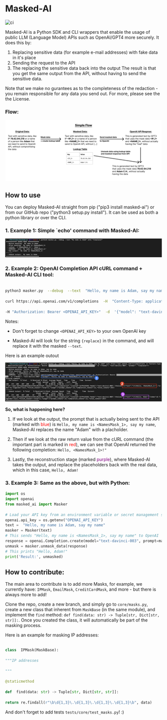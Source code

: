 # Masked-AI
![ci](https://github.com/cado-security/masked-ai/actions/workflows/app-ci.yml/badge.svg?branch=main)
<!-- [![PyPI version](https://badge.fury.io/py/masked-ai.svg)](https://badge.fury.io/py/masked-ai) -->

Masked-AI is a Python SDK and CLI wrappers that enable the usage of public LLM (Language Model) APIs such as OpenAI/GPT4 more securely.
It does this by:
1. Replacing sensitive data (for example e-mail addresses) with fake data in it's place
2. Sending the request to the API
3. The replacing the sensitive data back into the output
The result is that you get the same output from the API, without having to send the sensitive data.

Note that we make no gurantees as to the completeness of the redaction - you remain responsible for any data you send out. For more, please see the the License.

### Flow:

![](docs/flow.svg)

  

## How to use

You can deploy Masked-AI straight from pip ("pip3 install masked-ai") or from our GitHub repo ("python3 setup.py install"). It can be used as both a python library or over the CLI.

 

### 1. Example 1: Simple `echo' command with Masked-AI:

![](docs/screenshot1.png)

  

### 2. Example 2: OpenAI Completion API cURL command + Masked-AI CLI tool:

```bash

python3 masker.py  --debug  --text  "Hello, my name is Adam, say my name"  \

curl https://api.openai.com/v1/completions  -H  "Content-Type: application/json"  \

-H "Authorization: Bearer <OPENAI_API_KEY>"  -d  '{"model": "text-davinci-003", "prompt": "{replace}"}'

```

Notes:

* Don't forget to change `<OPENAI_API_KEY>` to your own OpenAI key

* Masked-AI will look for the string `{replace}` in the command, and will replace it with the masked `--text`.

  

Here is an example outout

![](docs/screenshot2.png)

  

**So, what is happening here?**

1. If we look at the output, the prompt that is actually being sent to the API (marked with <span style="color:#ff0000">blue</span>) is `Hello, my name is <NamesMask_1>, say my name`, Masked-AI replaces the name "Adam" with a placholder.

2. Then if we look at the raw return value from the cURL command (the important part is marked in <span style="color:red">red</span>), we can see that OpenAI returned the following completion: `Hello, <NamesMask_1>!"`

3. Lastly, the reconstruction stage (marked <span style="color:purple">purple</span>), where Masked-AI takes the output, and replace the placeholders back with the real data, which in this case, `Hello, Adam!`

 

### 3. Example 3: Same as the above, but with Python:

  

```python
import os
import openai
from masked_ai import Masker

# Load your API key from an environment variable or secret management service
openai.api_key = os.getenv("OPENAI_API_KEY")
text =  "Hello, my name is Adam, say my name"
masker = Masker(text)
# This sends "Hello, my name is <NamesMask_1>, say my name" to OpenAI
response = openai.Completion.create(model="text-davinci-003", prompt=masker.masked_data)
unmask = masker.unmask_data(response)
# This prints "Hello, Adam!"
print('Result:', unmasked)
```

  
  

## How to contribute:

The main area to contribute is to add more Masks, for example, we currently have: `IPMask`, `EmailMask`, `CreditCardMask`, and more - but there is always more to add!

Clone the repo, create a new branch, and simply go to `core/masks.py`, create a new class that inherent from `MaskBase` (in the same module), and implement the `find` method: `def find(data: str) -> Tuple[str, Dict[str, str]]:`. Once you created the class, it will automatically be part of the masking process.

Here is an example for masking IP addresses:

  

```Python

class  IPMask(MaskBase):

"""IP addresses

"""

@staticmethod

def  find(data: str) -> Tuple[str, Dict[str, str]]:

return re.findall(r"\b\d{1,3}\.\d{1,3}\.\d{1,3}\.\d{1,3}\b", data)

```

And don't forget to add tests `tests/core/test_masks.py`! :)

